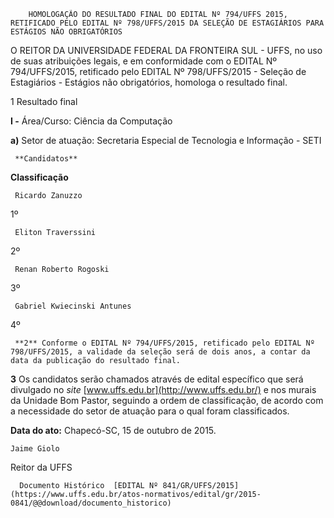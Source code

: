         HOMOLOGAÇÃO DO RESULTADO FINAL DO EDITAL Nº 794/UFFS 2015, RETIFICADO PELO EDITAL Nº 798/UFFS/2015 DA SELEÇÃO DE ESTAGIÁRIOS PARA ESTÁGIOS NÃO OBRIGATÓRIOS  

O REITOR DA UNIVERSIDADE FEDERAL DA FRONTEIRA SUL - UFFS, no uso de suas atribuições legais, e em conformidade com o EDITAL Nº 794/UFFS/2015, retificado pelo EDITAL Nº 798/UFFS/2015 - Seleção de Estagiários - Estágios não obrigatórios, homologa o resultado final.

 1 Resultado final

 **I -** Área/Curso: Ciência da Computação

 **a)** Setor de atuação: Secretaria Especial de Tecnologia e Informação - SETI

     **Candidatos**

   **Classificação**

     Ricardo Zanuzzo

   1º 

     Eliton Traverssini

   2º 

     Renan Roberto Rogoski

   3º 

     Gabriel Kwiecinski Antunes

   4º 

     **2** Conforme o EDITAL Nº 794/UFFS/2015, retificado pelo EDITAL Nº 798/UFFS/2015, a validade da seleção será de dois anos, a contar da data da publicação do resultado final.

 **3** Os candidatos serão chamados através de edital específico que será divulgado no *site* [www.uffs.edu.br](http://www.uffs.edu.br/) e nos murais da Unidade Bom Pastor, seguindo a ordem de classificação, de acordo com a necessidade do setor de atuação para o qual foram classificados.

  

   **Data do ato:** Chapecó-SC, 15 de outubro de 2015.   
 

    Jaime Giolo   
 Reitor da UFFS 

      Documento Histórico  [EDITAL Nº 841/GR/UFFS/2015](https://www.uffs.edu.br/atos-normativos/edital/gr/2015-0841/@@download/documento_historico)     
      